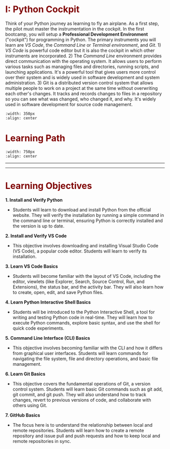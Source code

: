 # <font color = "maroon">I: Python Cockpit</font>

Think of your Python journey as learning to fly an airplane. As a first step, the pilot must master the instrumentation in the cockpit. In the first bootcamp, you will setup a **Professional Development Environment** ("cockpit") for programming in Python. The primary instruments you will learn are *VS Code*, the *Command Line* or *Terminal environment*, and *Git*. 1) *VS Code* is powerful code editor but it is also the cockpit in which other instruments are incorporated. 2) The *Command Line* environment provides direct communication with the operating system. It allows users to perform various tasks such as managing files and directories, running scripts, and launching applications. It's a powerful tool that gives users more control over their system and is widely used in software development and system administration. 3) Git is a distributed version control system that allows multiple people to work on a project at the same time without overwriting each other's changes.  It tracks and records changes to files in a repository so you can see what was changed, who changed it, and why. It's widely used in software development for source code management.

```{image} /images/cockpit.png
:width: 350px
:align: center
```

# <font color = "maroon">Learning Path</font>

 ```{image} /images/pycockpitpath.png
:width: 750px
:align: center
```

---
---
# <font color = "maroon">Learning Objectives</font>
**1. Install and Verify Python**

- Students will learn to download and install Python from the official website. They will verify the installation by running a simple command in the command line or terminal, ensuring Python is correctly installed and the version is up to date.

**2. Install and Verify VS Code**

- This objective involves downloading and installing Visual Studio Code (VS Code), a popular code editor. Students will learn to verify its installation.

**3. Learn VS Code Basics**

- Students will become familiar with the layout of VS Code, including the editor, viewlets (like Explorer, Search, Source Control, Run, and Extensions), the status bar, and the activity bar. They will also learn how to create, open, edit, and save Python files. 


**4. Learn Python Interactive Shell Basics**

- Students will be introduced to the Python Interactive Shell, a tool for writing and testing Python code in real-time. They will learn how to execute Python commands, explore basic syntax, and use the shell for quick code experiments.

**5. Command Line Interface (CLI) Basics**

- This objective involves becoming familiar with the CLI and how it differs from graphical user interfaces. Students will learn commands for navigating the file system, file and directory operations, and basic file management.

**6. Learn Git Basics**

- This objective covers the fundamental operations of Git, a version control system. Students will learn basic Git commands such as git add, git commit, and git push. They will also understand how to track changes, revert to previous versions of code, and collaborate with others using Git.

**7. GitHub Basics** 

- The focus here is to understand the relationship between local and remote repositories. Students will learn how to create a remote repository and issue pull and push requests and how to keep local and remote repositories in sync.


